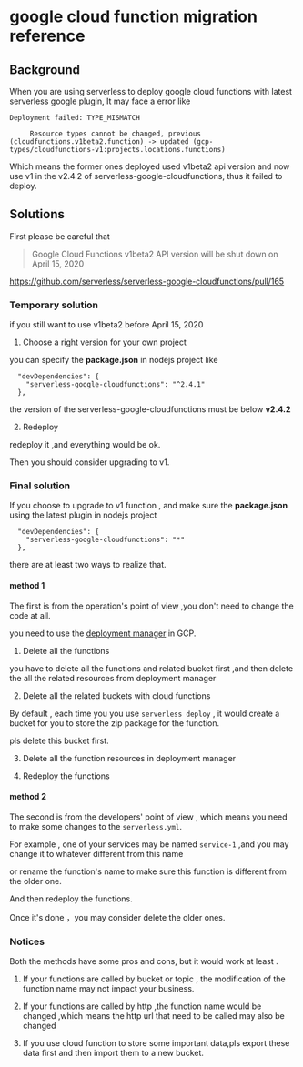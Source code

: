 # google cloud function migration reference

## Background

When you are using serverless to deploy google cloud functions with latest serverless google plugin,
It may face a error like

```
Deployment failed: TYPE_MISMATCH

     Resource types cannot be changed, previous (cloudfunctions.v1beta2.function) -> updated (gcp-types/cloudfunctions-v1:projects.locations.functions)
```

Which means the former ones deployed used v1beta2 api version and now use v1 in the v2.4.2 of serverless-google-cloudfunctions, thus it failed to deploy.

## Solutions

First please be careful that

> Google Cloud Functions v1beta2 API version will be shut down on April 15, 2020

https://github.com/serverless/serverless-google-cloudfunctions/pull/165

### Temporary solution

if you still want to use v1beta2 before April 15, 2020

1. Choose a right version for your own project

you can specify the **package.json** in nodejs project like

```
  "devDependencies": {
    "serverless-google-cloudfunctions": "^2.4.1"
  },
```

the version of the serverless-google-cloudfunctions must be below **v2.4.2**

2. Redeploy

redeploy it ,and everything would be ok.

Then you should consider upgrading to v1.

### Final solution

If you choose to upgrade to v1 function , and make sure the **package.json** using the latest plugin in nodejs project

```
  "devDependencies": {
    "serverless-google-cloudfunctions": "*"
  },
```

there are at least two ways to realize that.

#### method 1

The first is from the operation's point of view ,you don't need to change the code at all.

you need to use the [deployment manager](https://cloud.google.com/deployment-manager) in GCP.

1. Delete all the functions

you have to delete all the functions and related bucket first ,and then delete the all the related resources from deployment manager

2. Delete all the related buckets with cloud functions

By default , each time you you use `serverless deploy` , it would create a bucket for you to store the zip package for the function.

pls delete this bucket first.

3. Delete all the function resources in deployment manager

4. Redeploy the functions

#### method 2

The second is from the developers' point of view , which means you need to make some changes to the `serverless.yml`.

For example , one of your services may be named `service-1` ,and you may change it to whatever different from this name

or rename the function's name to make sure this function is different from the older one.

And then redeploy the functions.

Once it's done ，you may consider delete the older ones.

### Notices

Both the methods have some pros and cons, but it would work at least .

1. If your functions are called by bucket or topic , the modification of the function name may not impact your business.

2. If your functions are called by http ,the function name would be changed ,which means the http url that need to be called may also be changed

3. If you use cloud function to store some important data,pls export these data first and then import them to a new bucket.
